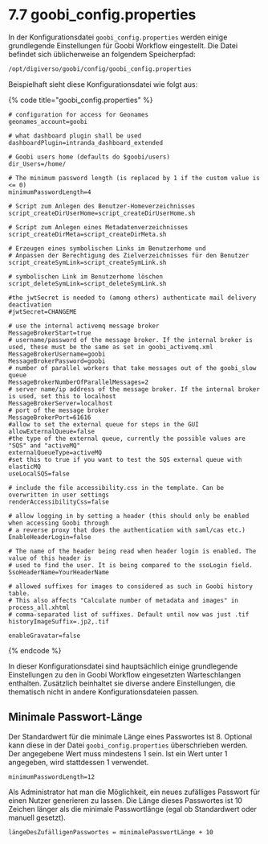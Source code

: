 # 7.7 goobi\_config.properties

In der Konfigurationsdatei `goobi_config.properties` werden einige grundlegende Einstellungen für Goobi Workflow eingestellt. Die Datei befindet sich üblicherweise an folgendem Speicherpfad:

```bash
/opt/digiverso/goobi/config/goobi_config.properties
```

Beispielhaft sieht diese Konfigurationsdatei wie folgt aus:

{% code title="goobi_config.properties" %}
```markup
# configuration for access for Geonames
geonames_account=goobi

# what dashboard plugin shall be used
dashboardPlugin=intranda_dashboard_extended

# Goobi users home (defaults do $goobi/users)
dir_Users=/home/

# The minimum password length (is replaced by 1 if the custom value is <= 0)
minimumPasswordLength=4

# Script zum Anlegen des Benutzer-Homeverzeichnisses
script_createDirUserHome=script_createDirUserHome.sh

# Script zum Anlegen eines Metadatenverzeichnisses
script_createDirMeta=script_createDirMeta.sh

# Erzeugen eines symbolischen Links im Benutzerhome und 
# Anpassen der Berechtigung des Zielverzeichnisses für den Benutzer
script_createSymLink=script_createSymLink.sh

# symbolischen Link im Benutzerhome löschen
script_deleteSymLink=script_deleteSymLink.sh

#the jwtSecret is needed to (among others) authenticate mail delivery deactivation
#jwtSecret=CHANGEME

# use the internal activemq message broker
MessageBrokerStart=true
# username/password of the message broker. If the internal broker is used, these must be the same as set in goobi_activemq.xml
MessageBrokerUsername=goobi
MessageBrokerPassword=goobi
# number of parallel workers that take messages out of the goobi_slow queue
MessageBrokerNumberOfParallelMessages=2
# server name/ip address of the message broker. If the internal broker is used, set this to localhost
MessageBrokerServer=localhost
# port of the message broker
MessageBrokerPort=61616
#allow to set the external queue for steps in the GUI
allowExternalQueue=false
#the type of the external queue, currently the possible values are "SQS" and "activeMQ"
externalQueueType=activeMQ
#set this to true if you want to test the SQS external queue with elasticMQ
useLocalSQS=false

# include the file accessibility.css in the template. Can be overwritten in user settings
renderAccessibilityCss=false

# allow logging in by setting a header (this should only be enabled when accessing Goobi through 
# a reverse proxy that does the authentication with saml/cas etc.)
EnableHeaderLogin=false

# The name of the header being read when header login is enabled. The value of this header is
# used to find the user. It is being compared to the ssoLogin field.
SsoHeaderName=YourHeaderName

# allowed suffixes for images to considered as such in Goobi history table. 
# This also affects "Calculate number of metadata and images" in process_all.xhtml
# comma-separated list of suffixes. Default until now was just .tif
historyImageSuffix=.jp2,.tif

enableGravatar=false
```
{% endcode %}

In dieser Konfigurationsdatei sind hauptsächlich einige grundlegende Einstellungen zu den in Goobi Workflow eingesetzten Warteschlangen enthalten. Zusätzlich beinhaltet sie diverse andere Einstellungen, die thematisch nicht in andere Konfigurationsdateien passen.

## Minimale Passwort-Länge

Der Standardwert für die minimale Länge eines Passwortes ist 8. Optional kann diese in der Datei `goobi_config.properties` überschrieben werden. Der angegebene Wert muss mindestens 1 sein. Ist ein Wert unter 1 angegeben, wird stattdessen 1 verwendet.

```markup
minimumPasswordLength=12
```

Als Administrator hat man die Möglichkeit, ein neues zufälliges Passwort für einen Nutzer generieren zu lassen.
Die Länge dieses Passwortes ist 10 Zeichen länger als die minimale Passwortlänge (egal ob Standardwert oder manuell gesetzt).

```markup
längeDesZufälligenPasswortes = minimalePasswortLänge + 10
```
